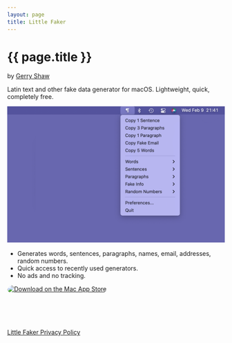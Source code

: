 ```yaml
---
layout: page
title: Little Faker
---
```


# {{ page.title }}

by [Gerry Shaw](/)

Latin text and other fake data generator for macOS. Lightweight, quick, completely free.

<img alt="Screenshot of Little Faker" src="screenshot.png" style="max-width: 100%">

- Generates words, sentences, paragraphs, names, email, addresses, random numbers.
- Quick access to recently used generators.
- No ads and no tracking.

<a href="https://apps.apple.com/us/app/little-faker/id1609309817?mt=12&amp;itsct=apps_box_badge&amp;itscg=30200" style="display: inline-block; overflow: hidden; border-top-left-radius: 13px; border-top-right-radius: 13px; border-bottom-right-radius: 13px; border-bottom-left-radius: 13px; width: 250px; height: 83px;"><img src="https://tools.applemediaservices.com/api/badges/download-on-the-mac-app-store/black/en-us?size=250x83&amp;releaseDate=1294876800&h=fcac83a20b6f82ca11c44246af8b8afe" alt="Download on the Mac App Store" style="border-top-left-radius: 13px; border-top-right-radius: 13px; border-bottom-right-radius: 13px; border-bottom-left-radius: 13px; width: 250px; height: 83px;"></a>

[Little Faker Privacy Policy](/littlefaker/privacy)

